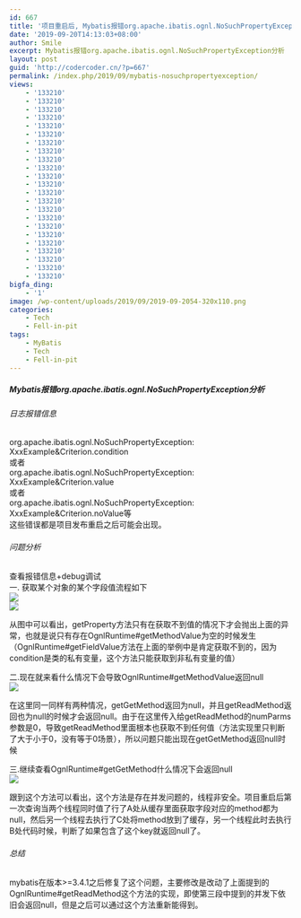 ```yaml
---
id: 667
title: '项目重启后, Mybatis报错org.apache.ibatis.ognl.NoSuchPropertyException分析'
date: '2019-09-20T14:13:03+08:00'
author: Smile
excerpt: Mybatis报错org.apache.ibatis.ognl.NoSuchPropertyException分析
layout: post
guid: 'http://codercoder.cn/?p=667'
permalink: /index.php/2019/09/mybatis-nosuchpropertyexception/
views:
    - '133210'
    - '133210'
    - '133210'
    - '133210'
    - '133210'
    - '133210'
    - '133210'
    - '133210'
    - '133210'
    - '133210'
    - '133210'
    - '133210'
    - '133210'
    - '133210'
    - '133210'
    - '133210'
    - '133210'
    - '133210'
    - '133210'
    - '133210'
    - '133210'
    - '133210'
    - '133210'
bigfa_ding:
    - '1'
image: /wp-content/uploads/2019/09/2019-09-2054-320x110.png
categories:
    - Tech
    - Fell-in-pit
tags:
    - MyBatis
    - Tech
    - Fell-in-pit
---
```


##### Mybatis报错org.apache.ibatis.ognl.NoSuchPropertyException分析

###### 日志报错信息

org.apache.ibatis.ognl.NoSuchPropertyException: XxxExample&Criterion.condition  
或者  
org.apache.ibatis.ognl.NoSuchPropertyException: XxxExample&Criterion.value  
或者  
org.apache.ibatis.ognl.NoSuchPropertyException: XxxExample&Criterion.noValue等  
这些错误都是项目发布重启之后可能会出现。

###### 问题分析

查看报错信息+debug调试  
一. 获取某个对象的某个字段值流程如下  
![](http://codercoder.cn/wp-content/uploads/2019/09/2019-09-2084.png)  
![](http://codercoder.cn/wp-content/uploads/2019/09/2019-09-2058.png)

从图中可以看出，getProperty方法只有在获取不到值的情况下才会抛出上面的异常，也就是说只有存在OgnlRuntime#getMethodValue为空的时候发生（OgnlRuntime#getFieldValue方法在上面的举例中是肯定获取不到的，因为condition是类的私有变量，这个方法只能获取到非私有变量的值）

二.现在就来看什么情况下会导致OgnlRuntime#getMethodValue返回null  
![](http://codercoder.cn/wp-content/uploads/2019/09/2019-09-2072.png)

在这里同一同样有两种情况，getGetMethod返回为null，并且getReadMethod返回也为null的时候才会返回null。由于在这里传入给getReadMethod的numParms参数是0，导致getReadMethod里面根本也获取不到任何值（方法实现里只判断了大于小于0，没有等于0场景），所以问题只能出现在getGetMethod返回null时候

三.继续查看OgnlRuntime#getGetMethod什么情况下会返回null  
![](http://codercoder.cn/wp-content/uploads/2019/09/2019-09-202.png)

跟到这个方法可以看出，这个方法是存在并发问题的，线程非安全。项目重启后第一次查询当两个线程同时值了行了A处从缓存里面获取字段对应的method都为null，然后另一个线程去执行了C处将method放到了缓存，另一个线程此时去执行B处代码时候，判断了如果包含了这个key就返回null了。

###### 总结

mybatis在版本>=3.4.1之后修复了这个问题，主要修改是改动了上面提到的OgnlRuntime#getReadMethod这个方法的实现，即使第三段中提到的并发下依旧会返回null，但是之后可以通过这个方法重新能得到。
